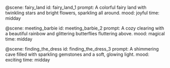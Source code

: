 @scene: fairy_land
id: fairy_land_1
prompt: A colorful fairy land with twinkling stars and bright flowers, sparkling all around.
mood: joyful
time: midday

@scene: meeting_barbie
id: meeting_barbie_2
prompt: A cozy clearing with a beautiful rainbow and glittering butterflies fluttering above.
mood: magical
time: midday

@scene: finding_the_dress
id: finding_the_dress_3
prompt: A shimmering cave filled with sparkling gemstones and a soft, glowing light.
mood: exciting
time: midday
